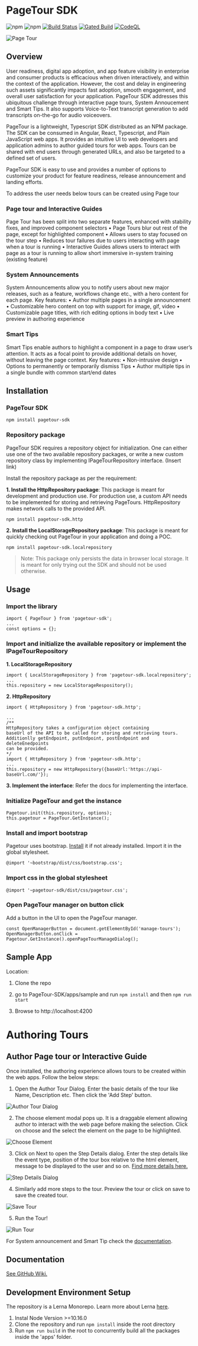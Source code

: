 
 # PageTour SDK
![npm](https://img.shields.io/npm/dt/pagetour-sdk)
![npm](https://img.shields.io/npm/v/pagetour-sdk)
[![Build Status](https://microsoftit.visualstudio.com/OneITVSO/_apis/build/status/Compliant/Core%20Services%20Engineering%20and%20Operations/Corporate%20Functions%20Engineering/Professional%20Services/Foundational%20PS%20Services/Field%20Experience%20Platform/PS-FPSS-FExP-GitHub-PageTour-SDK?branchName=main)](https://microsoftit.visualstudio.com/OneITVSO/_build/latest?definitionId=34466&branchName=main) [![Gated Build](https://github.com/microsoft/PageTour-SDK/actions/workflows/gated-build.yml/badge.svg?branch=main)](https://github.com/microsoft/PageTour-SDK/actions/workflows/gated-build.yml) [![CodeQL](https://github.com/microsoft/PageTour-SDK/actions/workflows/codeql-analysis.yml/badge.svg?branch=main&event=push)](https://github.com/microsoft/PageTour-SDK/actions/workflows/codeql-analysis.yml)

![Page Tour](assets/pagetourgif.gif)  

## Overview

  

User readiness, digital app adoption, and app feature visibility in enterprise and consumer products is efficacious when driven interactively, and within the context of the application. However, the cost and delay in engineering such assets significantly impacts fast adoption, smooth engagement, and overall user satisfaction for your application. PageTour SDK addresses this ubiquitous challenge through interactive page tours, System Annoucement and Smart Tips.  It also supports Voice-to-Text transcript generation to add transcripts on-the-go for audio voiceovers.
 
PageTour is a lightweight, Typescript SDK distributed as an NPM package. The SDK can be consumed in Angular, React, Typescript, and Plain JavaScript web apps. It provides an intuitive UI to web developers and application admins to author guided tours for web apps. Tours can be shared with end users through generated URLs, and also be targeted to a defined set of users.
 
PageTour SDK is easy to use and provides a number of options to customize your product for feature readiness, release announcement and landing efforts.

To address the user needs below tours can be created using Page tour

### Page tour and Interactive Guides
Page Tour has been split into two separate features, enhanced with stability fixes, and improved component selectors
• Page Tours blur out rest of the page, except for highlighted component
• Allows users to stay focused on the tour step
• Reduces tour failures due to users interacting with page when a tour is running 
• Interactive Guides allows users to interact with page as a tour is running to allow short immersive in-system training (existing feature)


### System Announcements
System Announcements allow you to notify users about new major releases, such as a feature, workflows change etc., with a hero content for each page. Key features:
•	Author multiple pages in a single announcement 
•	Customizable hero content on top with support for image, gif, video
•	Customizable page titles, with rich editing options in body text
•	Live preview in authoring experience

### Smart Tips
Smart Tips enable authors to highlight a component in a page to draw user’s attention. It acts as a focal point to provide additional details on hover, without leaving the page context. Key features:
•	Non-intrusive design
•	Options to permanently or temporarily dismiss Tips
•	Author multiple tips in a single bundle with common start/end dates 


## Installation

### PageTour SDK
  

    npm install pagetour-sdk

  

### Repository package

PageTour SDK requires a repository object for initialization. One can either use one of the two available repository packages, or write a new custom repository class by implementing IPageTourRepository interface. (Insert link)

  

Install the repository package as per the requirement:

**1. Install the HttpRepository package**: This package is meant for development and production use. For production use, a custom API needs to be implemented for storing and retrieving PageTours. HttpRepository makes network calls to the provided API.

  

    npm install pagetour-sdk.http

**2. Install the LocalStorageRepository package**: This package is meant for quickly checking out PageTour in your application and doing a POC.

  

    npm install pagetour-sdk.localrepository

  

> Note: This package only persists the data in browser local storage. It is meant for only trying out the SDK and should not be used otherwise.

  
  
  

## Usage

### Import the library

  

    import { PageTour } from 'pagetour-sdk';
    ...
    const options = {};

### Import and initialize the available repository or implement the IPageTourRepository

**1. LocalStorageRepository**

  

    import { LocalStorageRepository } from 'pagetour-sdk.localrepository';
    ...
    this.repository = new LocalStorageRespository();

**2. HttpRepository**

  

    import { HttpRepository } from 'pagetour-sdk.http';
    
    ...
    /**
    HttpRepository takes a configuration object containing
    baseUrl of the API to be called for storing and retrieving tours.
    Additionlly getEndpoint, putEndpoint, postEndpoint and deleteEnedpoints
    can be provided.
    */
    import { HttpRepository } from 'pagetour-sdk.http';
    ...
    this.repository = new HttpRepository({baseUrl:'https://api-baseUrl.com/'});

**3. Implement the interface**: Refer the docs for implementing the interface.

  

### Initialize PageTour and get the instance

  

    Pagetour.init(this.repository, options);
    this.pagetour = PageTour.GetInstance();

### Install and import bootstrap

Pagetour uses bootstrap. [Install](https://www.npmjs.com/package/bootstrap) it if not already installed. Import it in the global stylesheet.

  

    @import '~bootstrap/dist/css/bootstrap.css';

  

### Import css in the global stylesheet

  

    @import '~pagetour-sdk/dist/css/pagetour.css';

  

### Open PageTour manager on button click

Add a button in the UI to open the PageTour manager.

    const OpenManagerButton = document.getElementById('manage-tours');
    OpenManagerButton.onClick = Pagetour.GetInstance().openPageTourManageDialog();

  

## Sample App

Location:

1. Clone the repo

2. go to PageTour-SDK/apps/sample and run `npm install` and then `npm run start`

3. Browse to http://localhost:4200

# Authoring Tours

## Author Page tour or Interactive Guide

Once installed, the authoring experience allows tours to be created within the web apps.
Follow the below steps:
1. Open the Author Tour Dialog. Enter the basic details of the tour like Name, Description etc. Then click the 'Add Step' button.

![Author Tour Dialog](assets/openAuthorDialog.gif)

2. The choose element modal pops up. It is a draggable element allowing author to interact with the web page before making the selection. Click on choose and the select the element on the page to be highlighted.

![Choose Element](assets/chooseElement.gif)

3. Click on Next to open the Step Details dialog. Enter the step details like the event type, position of the tour box relative to the html element, message to be displayed to the user and so on. [Find more details here.](https://github.com/microsoft/PageTour-SDK/wiki/Authoring-Tours)

![Step Details Dialog](assets/stepDetails.gif)

4. Similarly add more steps to the tour. Preview the tour or click on save to save the created tour.

![Save Tour](assets/saveTour.gif)

5. Run the Tour!

![Run Tour](assets/runTour.gif)

For System announcement and Smart Tip check the [documentation](https://github.com/microsoft/PageTour-SDK/wiki).

## Documentation

[See GitHub Wiki.](https://github.com/microsoft/PageTour-SDK/wiki)

 ## Development Environment Setup
 The repository is a Lerna Monorepo. Learn more about  Lerna [here](https://github.com/lerna/lerna).
 1. Instal Node Version >=10.16.0
 2. Clone the repository and run `npm install` inside the root directory
 3. Run `npm run build` in the root to concurrently build all the packages inside the 'apps' folder.


